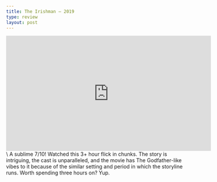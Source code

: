 ```yaml
---
title: The Irishman – 2019
type: review
layout: post
---
```


<iframe width="560" height="315" src="https://www.youtube.com/embed/WHXxVmeGQUc" title="YouTube video player" frameborder="0" allow="accelerometer; autoplay; clipboard-write; encrypted-media; gyroscope; picture-in-picture" allowfullscreen></iframe>
\
A sublime 7/10! Watched this 3+ hour flick in chunks. The story is intriguing, the cast is unparalleled, and the movie has The Godfather-like vibes to it because of the similar setting and period in which the storyline runs. Worth spending three hours on? Yup.